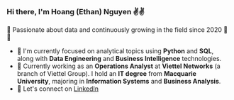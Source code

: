 ### Hi there, I'm Hoang (Ethan) Nguyen ✌️✌️  
🚀 Passionate about data and continuously growing in the field since 2020 💖🔥  

- 🌱 I'm currently focused on analytical topics using **Python** and **SQL**, along with **Data Engineering** and **Business Intelligence** technologies.  
- 🧠 Currently working as an **Operations Analyst** at **Viettel Networks** (a branch of Viettel Group). I hold an **IT degree** from **Macquarie University**, majoring in **Information Systems** and **Business Analysis**.  
- 🤝 Let's connect on [LinkedIn](https://www.linkedin.com/in/hoang-ngn) 
